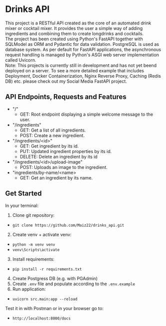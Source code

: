 # Drinks API
This project is a RESTful API created as the core of an automated drink mixer or cocktail mixer. It provides the user a simple way of adding ingredients and combining them to create longdrinks and cocktails.<br>
The project has been created using Python's FastAPI together with SQLModel as ORM and Pydantic for data validation. PostgreSQL is used as database system. As per default for FastAPI applications, the asynchronous request handling is managed by Python's ASGI web server implementation called Uvicorn.<br>
Note: This projects is currently still in development and has not yet beend deployed on a server. To see a more detailed example that includes Deployment, Docker Containerization, Nginx Reverse Proxy, Caching (Redis DB) etc. please check out my Social Media FastAPI project.

## API Endpoints, Requests and Features
- "/"
  -  GET: Root endpoint displaying a simple welcome message to the user.
- "/ingredients"
  -  GET: Get a list of all ingredients.
  -  POST: Create a new ingredient.
- "/ingredients/\<id\>"
  - GET: Get ingredient by its id.
  - PUT: Updated ingredient properties by its id.
  - DELETE: Delete an ingredient by its id
- "/ingredients/\<id\>/upload-image"
  - POST: Uploads an image to the ingredient.
- "ingredients/by-name/\<name\>
  - GET: Get an ingredient by its name.

## Get Started
In your terminal:
1. Clone git repository:
- `git clone https://github.com/Maiz22/drinks_api.git`
2. Create venv + activate venv:
- `python -m venv venv`
- `venv\Scripts\activate`
3. Install requirements:
- `pip install -r requirements.txt`
4. Create Postgress DB (e.g. with PGAdmin)
5. Create `.env` file and populate according to the `.env.example`
6. Run application:
- `uvicorn src.main:app --reload`

Test it in with Postman or in your browser go to:
- `http://localhost:8000/docs`


